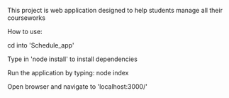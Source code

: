 This project is web application designed to help students manage all their courseworks

How to use:

cd into 'Schedule_app'

Type in 'node install' to install dependencies

Run the application by typing: node index

Open browser and navigate to 'localhost:3000/'